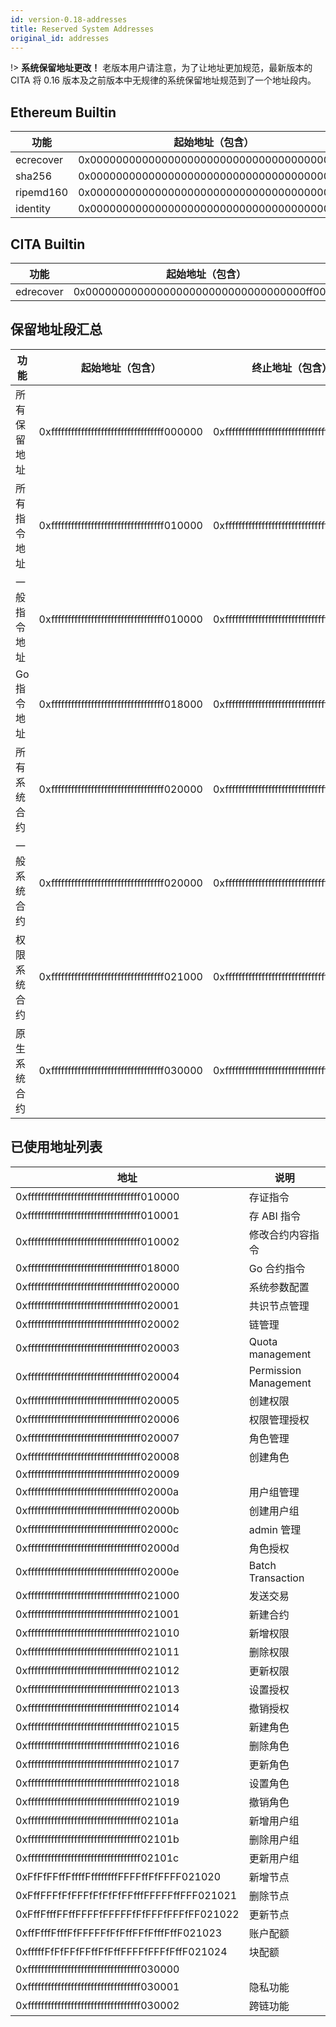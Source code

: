 ```yaml
---
id: version-0.18-addresses
title: Reserved System Addresses
original_id: addresses
---
```

!> **系统保留地址更改！** 老版本用户请注意，为了让地址更加规范，最新版本的 CITA 将 0.16 版本及之前版本中无规律的系统保留地址规范到了一个地址段内。

## Ethereum Builtin

| 功能        | 起始地址（包含）                                   |
| --------- | ------------------------------------------ |
| ecrecover | 0x0000000000000000000000000000000000000001 |
| sha256    | 0x0000000000000000000000000000000000000002 |
| ripemd160 | 0x0000000000000000000000000000000000000003 |
| identity  | 0x0000000000000000000000000000000000000004 |

## CITA Builtin

| 功能        | 起始地址（包含）                                   |
| --------- | ------------------------------------------ |
| edrecover | 0x0000000000000000000000000000000000ff0001 |

## 保留地址段汇总

| 功能      | 起始地址（包含）                                   | 终止地址（包含）                                   |
| ------- | ------------------------------------------ | ------------------------------------------ |
| 所有保留地址  | 0xffffffffffffffffffffffffffffffffff000000 | 0xffffffffffffffffffffffffffffffffffffffff |
| 所有指令地址  | 0xffffffffffffffffffffffffffffffffff010000 | 0xffffffffffffffffffffffffffffffffff01ffff |
| 一般指令地址  | 0xffffffffffffffffffffffffffffffffff010000 | 0xffffffffffffffffffffffffffffffffff0100ff |
| Go 指令地址 | 0xffffffffffffffffffffffffffffffffff018000 | 0xffffffffffffffffffffffffffffffffff018fff |
| 所有系统合约  | 0xffffffffffffffffffffffffffffffffff020000 | 0xffffffffffffffffffffffffffffffffff02ffff |
| 一般系统合约  | 0xffffffffffffffffffffffffffffffffff020000 | 0xffffffffffffffffffffffffffffffffff0200ff |
| 权限系统合约  | 0xffffffffffffffffffffffffffffffffff021000 | 0xffffffffffffffffffffffffffffffffff0210ff |
| 原生系统合约  | 0xffffffffffffffffffffffffffffffffff030000 | 0xffffffffffffffffffffffffffffffffff03ffff |

## 已使用地址列表

| 地址                                         | 说明                    |
| ------------------------------------------ | --------------------- |
| 0xffffffffffffffffffffffffffffffffff010000 | 存证指令                  |
| 0xffffffffffffffffffffffffffffffffff010001 | 存 ABI 指令              |
| 0xffffffffffffffffffffffffffffffffff010002 | 修改合约内容指令              |
| 0xffffffffffffffffffffffffffffffffff018000 | Go 合约指令               |
| 0xffffffffffffffffffffffffffffffffff020000 | 系统参数配置                |
| 0xffffffffffffffffffffffffffffffffff020001 | 共识节点管理                |
| 0xffffffffffffffffffffffffffffffffff020002 | 链管理                   |
| 0xffffffffffffffffffffffffffffffffff020003 | Quota management      |
| 0xffffffffffffffffffffffffffffffffff020004 | Permission Management |
| 0xffffffffffffffffffffffffffffffffff020005 | 创建权限                  |
| 0xffffffffffffffffffffffffffffffffff020006 | 权限管理授权                |
| 0xffffffffffffffffffffffffffffffffff020007 | 角色管理                  |
| 0xffffffffffffffffffffffffffffffffff020008 | 创建角色                  |
| 0xffffffffffffffffffffffffffffffffff020009 |                       |
| 0xffffffffffffffffffffffffffffffffff02000a | 用户组管理                 |
| 0xffffffffffffffffffffffffffffffffff02000b | 创建用户组                 |
| 0xffffffffffffffffffffffffffffffffff02000c | admin 管理              |
| 0xffffffffffffffffffffffffffffffffff02000d | 角色授权                  |
| 0xffffffffffffffffffffffffffffffffff02000e | Batch Transaction     |
| 0xffffffffffffffffffffffffffffffffff021000 | 发送交易                  |
| 0xffffffffffffffffffffffffffffffffff021001 | 新建合约                  |
| 0xffffffffffffffffffffffffffffffffff021010 | 新增权限                  |
| 0xffffffffffffffffffffffffffffffffff021011 | 删除权限                  |
| 0xffffffffffffffffffffffffffffffffff021012 | 更新权限                  |
| 0xffffffffffffffffffffffffffffffffff021013 | 设置授权                  |
| 0xffffffffffffffffffffffffffffffffff021014 | 撤销授权                  |
| 0xffffffffffffffffffffffffffffffffff021015 | 新建角色                  |
| 0xffffffffffffffffffffffffffffffffff021016 | 删除角色                  |
| 0xffffffffffffffffffffffffffffffffff021017 | 更新角色                  |
| 0xffffffffffffffffffffffffffffffffff021018 | 设置角色                  |
| 0xffffffffffffffffffffffffffffffffff021019 | 撤销角色                  |
| 0xffffffffffffffffffffffffffffffffff02101a | 新增用户组                 |
| 0xffffffffffffffffffffffffffffffffff02101b | 删除用户组                 |
| 0xffffffffffffffffffffffffffffffffff02101c | 更新用户组                 |
| 0xFfFfFFffFffffFffffffffFFFFffFfFFFF021020 | 新增节点                  |
| 0xFffFFFfFfFFFfFfFfFfFFfffFFFFFffFFF021021 | 删除节点                  |
| 0xFffFfffFFffFFFFfFFFFFfFfFFFfFFFfFF021022 | 更新节点                  |
| 0xffFfffFfffFfFFFFFfFfFffFFfFfffFffF021023 | 账户配额                  |
| 0xfffffFfFfFFfFFffFfFffFFFFfFFFfFffF021024 | 块配额                   |
| 0xffffffffffffffffffffffffffffffffff030000 |                       |
| 0xffffffffffffffffffffffffffffffffff030001 | 隐私功能                  |
| 0xffffffffffffffffffffffffffffffffff030002 | 跨链功能                  |